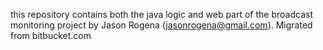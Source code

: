 this repository contains both the java logic and web part of the broadcast monitoring project by Jason Rogena (jasonrogena@gmail.com). Migrated from bitbucket.com
